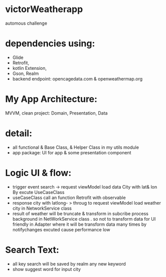 # victorWeatherapp
automous challenge
# dependencies using: 
- Glide
- Retrofit,
- kotlin Extension,
- Gson, Realm
- backend endpoint: opencagedata.com & openweathermap.org

# My App Architecture:
MVVM,
clean project: Domain, Presentation, Data
# detail:
- all functional & Base Class, & Helper Class in my utils module
- app package: UI for app & some presentation component
# Logic UI & flow:  
- trigger event search -> request viewModel load data City with lat& lon By excute UseCaseClass
- useCaseClass call an function Retrofit with observable 
- response city with latlong- > throug to request viewModel load weather city in NetworkService class
- result of weather will be truncate & transform in subcribe process background in NetWorkService class . so not to transform data for UI friendly in Adapter where it will be transform data many times by notifychanges excuted cause performance low
# Search Text:
- all key search will be saved by realm any new keyword
- show suggest word for input city
